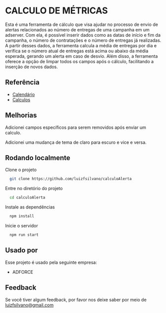 
# CALCULO DE MÉTRICAS

Esta é uma ferramenta de cálculo que visa ajudar no processo de envio de alertas relacionados ao número de entregas de uma campanha em um adserver. Com ela, é possível inserir dados como as datas de início e fim da campanha, o número de contratações e o número de entregas já realizadas. A partir desses dados, a ferramenta calcula a média de entregas por dia e verifica se o número atual de entregas está acima ou abaixo da média esperada, gerando um alerta em caso de desvio. Além disso, a ferramenta oferece a opção de limpar todos os campos após o cálculo, facilitando a inserção de novos dados.


## Referência

 - [Calendário](https://acervolima.com/jquery-ui-selecionador-de-data/)
 - [Calculos](https://chat.openai.com/)


## Melhorias

Adicionei campos específicos para serem removidos após enviar um calculo.

Adicionei uma mudança de tema de claro para escuro e vice e versa.


## Rodando localmente

Clone o projeto

```bash
  git clone https://github.com/luizfsilvano/calculoAlerta
```

Entre no diretório do projeto

```bash
  cd calculoAlerta
```

Instale as dependências

```bash
  npm install
```

Inicie o servidor

```bash
  npm run start
```


## Usado por

Esse projeto é usado pela seguinte empresa:

- ADFORCE




## Feedback

Se você tiver algum feedback, por favor nos deixe saber por meio de luizfsilvano@gmail.com

